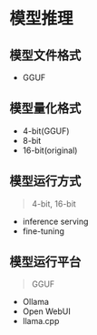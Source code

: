 # 模型推理

## 模型文件格式

* GGUF

## 模型量化格式

* 4-bit(GGUF)
* 8-bit
* 16-bit(original)

## 模型运行方式

> 4-bit, 16-bit

* inference serving
* fine-tuning

## 模型运行平台

> GGUF

* Ollama
* Open WebUI
* llama.cpp
